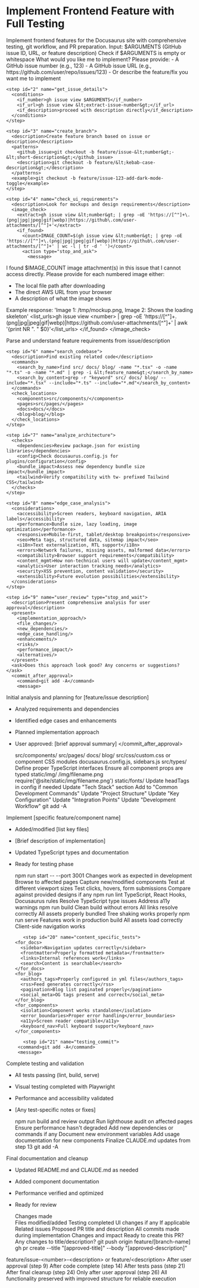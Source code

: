 # Implement Frontend Feature with Full Testing

<command name="implement-gh-issue">
<description>
Implement frontend features for the Docusaurus site with comprehensive testing, git workflow, and PR preparation.
Input: $ARGUMENTS (GitHub issue ID, URL, or feature description)
</description>

<workflow>
  <phase name="setup">
    <step id="1" name="validate_input">
      <condition>Check if $ARGUMENTS is empty or whitespace</condition>
      <action type="stop_and_ask">
        <message>
What would you like me to implement? Please provide:
- A GitHub issue number (e.g., 123)  
- A GitHub issue URL (e.g., https://github.com/user/repo/issues/123)
- Or describe the feature/fix you want me to implement
        </message>
      </action>
    </step>

    <step id="2" name="get_issue_details">
      <conditions>
        <if_number>gh issue view $ARGUMENTS</if_number>
        <if_url>gh issue view &lt;extract-issue-number&gt;</if_url>
        <if_description>proceed with description directly</if_description>
      </conditions>
    </step>

    <step id="3" name="create_branch">
      <description>Create feature branch based on issue or description</description>
      <patterns>
        <github_issue>git checkout -b feature/issue-&lt;number&gt;-&lt;short-description&gt;</github_issue>
        <description>git checkout -b feature/&lt;kebab-case-description&gt;</description>
      </patterns>
      <example>git checkout -b feature/issue-123-add-dark-mode-toggle</example>
    </step>

    <step id="4" name="check_ui_requirements">
      <description>Look for mockups and design requirements</description>
      <image_check>
        <extract>gh issue view &lt;number&gt; | grep -oE 'https://[^"]+\.(png|jpg|jpeg|gif|webp)|https://github\.com/user-attachments/[^"]+'</extract>
        <if_found>
          <count>IMAGE_COUNT=$(gh issue view &lt;number&gt; | grep -oE 'https://[^"]+\.(png|jpg|jpeg|gif|webp)|https://github\.com/user-attachments/[^"]+' | wc -l | tr -d ' ')</count>
          <action type="stop_and_ask">
            <message>
I found $IMAGE_COUNT image attachment(s) in this issue that I cannot access directly.
Please provide for each numbered image either:
- The local file path after downloading
- The direct AWS URL from your browser
- A description of what the image shows

Example response: 'Image 1: /tmp/mockup.png, Image 2: Shows the loading skeleton'
            </message>
            <list_urls>gh issue view &lt;number&gt; | grep -oE 'https://[^"]+\.(png|jpg|jpeg|gif|webp)|https://github\.com/user-attachments/[^"]+' | awk '{print NR ". " $0}'</list_urls>
          </action>
        </if_found>
      </image_check>
    </step>
  </phase>

  <phase name="analysis">
    <step id="5" name="understand_requirements">
      <description>Parse and understand feature requirements from issue/description</description>
    </step>

    <step id="6" name="search_codebase">
      <description>Find existing related code</description>
      <commands>
        <search_by_name>find src/ docs/ blog/ -name "*.tsx" -o -name "*.ts" -o -name "*.md" | grep -i &lt;feature_name&gt;</search_by_name>
        <search_by_content>grep -r "keyword" src/ docs/ blog/ --include="*.tsx" --include="*.ts" --include="*.md"</search_by_content>
      </commands>
      <check_locations>
        <components>src/components/</components>
        <pages>src/pages/</pages>
        <docs>docs/</docs>
        <blog>blog/</blog>
      </check_locations>
    </step>

    <step id="7" name="analyze_architecture">
      <checks>
        <dependencies>Review package.json for existing libraries</dependencies>
        <config>Check docusaurus.config.js for plugins/configuration</config>
        <bundle_impact>Assess new dependency bundle size impact</bundle_impact>
        <tailwind>Verify compatibility with tw- prefixed Tailwind CSS</tailwind>
      </checks>
    </step>

    <step id="8" name="edge_case_analysis">
      <considerations>
        <accessibility>Screen readers, keyboard navigation, ARIA labels</accessibility>
        <performance>Bundle size, lazy loading, image optimization</performance>
        <responsive>Mobile-first, tablet/desktop breakpoints</responsive>
        <seo>Meta tags, structured data, sitemap impact</seo>
        <i18n>Text externalization, RTL support</i18n>
        <errors>Network failures, missing assets, malformed data</errors>
        <compatibility>Browser support requirements</compatibility>
        <content_mgmt>How non-technical users will update</content_mgmt>
        <analytics>User interaction tracking needs</analytics>
        <security>XSS prevention, content validation</security>
        <extensibility>Future evolution possibilities</extensibility>
      </considerations>
    </step>

    <step id="9" name="user_review" type="stop_and_wait">
      <description>Present comprehensive analysis for user approval</description>
      <present>
        <implementation_approach/>
        <file_changes/>
        <new_dependencies/>
        <edge_case_handling/>
        <enhancements/>
        <risks/>
        <performance_impact/>
        <alternatives/>
      </present>
      <ask>Does this approach look good? Any concerns or suggestions?</ask>
      <commit_after_approval>
        <command>git add -A</command>
        <message>
Initial analysis and planning for [feature/issue description]

- Analyzed requirements and dependencies
- Identified edge cases and enhancements
- Planned implementation approach
- User approved: [brief approval summary]
        </message>
      </commit_after_approval>
    </step>
  </phase>

  <phase name="implementation">
    <step id="10" name="implement_feature">
      <file_locations>
        <react_components>src/components/</react_components>
        <pages>src/pages/</pages>
        <documentation>docs/</documentation>
        <blog_posts>blog/</blog_posts>
        <styling>src/css/custom.css or component CSS modules</styling>
        <configuration>docusaurus.config.js, sidebars.js</configuration>
      </file_locations>
    </step>

    <step id="11" name="add_typescript_types">
      <if_new_component>
        <check_patterns>src/types/</check_patterns>
        <add_interfaces>Define proper TypeScript interfaces</add_interfaces>
        <type_props>Ensure all component props are typed</type_props>
      </if_new_component>
    </step>

    <step id="12" name="handle_static_assets">
      <images>
        <location>static/img/</location>
        <reference_markdown>/img/filename.png</reference_markdown>
        <reference_react>require('@site/static/img/filename.png')</reference_react>
      </images>
      <fonts>
        <location>static/fonts/</location>
        <update_preload>Update headTags in config if needed</update_preload>
      </fonts>
    </step>

    <step id="13" name="update_claude_md">
      <if_changes>
        <new_dependencies>Update "Tech Stack" section</new_dependencies>
        <new_commands>Add to "Common Development Commands"</new_commands>
        <new_patterns>Update "Project Structure"</new_patterns>
        <config_changes>Update "Key Configuration"</config_changes>
        <new_integrations>Update "Integration Points"</new_integrations>
        <workflow_changes>Update "Development Workflow"</workflow_changes>
      </if_changes>
    </step>

    <step id="14" name="implementation_commit">
      <command>git add -A</command>
      <message>
Implement [specific feature/component name]

- Added/modified [list key files]
- [Brief description of implementation]
- Updated TypeScript types and documentation
- Ready for testing phase
      </message>
    </step>
  </phase>

  <phase name="testing">
    <step id="15" name="dev_server_test">
      <command>npm run start -- --port 3001</command>
      <verify>Changes work as expected in development</verify>
    </step>

    <step id="16" name="playwright_visual_testing">
      <actions>
        <navigate>Browse to affected pages</navigate>
        <screenshot>Capture new/modified components</screenshot>
        <responsive>Test at different viewport sizes</responsive>
        <interactions>Test clicks, hovers, form submissions</interactions>
        <mockup_compare>Compare against provided designs if any</mockup_compare>
      </actions>
    </step>

    <step id="17" name="lint_and_typecheck">
      <command>npm run lint</command>
      <fix>
        <eslint_errors>TypeScript, React Hooks, Docusaurus rules</eslint_errors>
        <type_errors>Resolve TypeScript type issues</type_errors>
        <accessibility>Address a11y warnings</accessibility>
      </fix>
    </step>

    <step id="18" name="build_validation">
      <command>npm run build</command>
      <verify>
        <no_errors>Clean build without errors</no_errors>
        <no_broken_links>All links resolve correctly</no_broken_links>
        <assets_included>All assets properly bundled</assets_included>
        <dead_code_elimination>Tree shaking works properly</dead_code_elimination>
      </verify>
    </step>

    <step id="19" name="production_test">
      <command>npm run serve</command>
      <verify>
        <functionality>Features work in production build</functionality>
        <assets_load>All assets load correctly</assets_load>
        <routing>Client-side navigation works</routing>
      </verify>
    </step>

         <step id="20" name="content_specific_tests">
      <for_docs>
        <sidebar>Navigation updates correctly</sidebar>
        <frontmatter>Properly formatted metadata</frontmatter>
        <links>Internal references work</links>
        <search>Content is searchable</search>
      </for_docs>
      <for_blog>
        <authors_tags>Properly configured in yml files</authors_tags>
        <rss>Feed generates correctly</rss>
        <pagination>Blog list paginated properly</pagination>
        <social_meta>OG tags present and correct</social_meta>
      </for_blog>
      <for_components>
        <isolation>Component works standalone</isolation>
        <error_boundaries>Proper error handling</error_boundaries>
        <a11y>Screen reader compatible</a11y>
        <keyboard_nav>Full keyboard support</keyboard_nav>
      </for_components>
    </step>

         <step id="21" name="testing_commit">
       <command>git add -A</command>
       <message>
Complete testing and validation

- All tests passing (lint, build, serve)
- Visual testing completed with Playwright
- Performance and accessibility validated
- [Any test-specific notes or fixes]
       </message>
     </step>
  </phase>

     <phase name="completion">
     <step id="22" name="performance_verification">
       <checks>
         <bundle_size>npm run build and review output</bundle_size>
         <lighthouse>Run lighthouse audit on affected pages</lighthouse>
         <no_regressions>Ensure performance hasn't degraded</no_regressions>
       </checks>
     </step>

     <step id="23" name="documentation_updates">
       <updates>
         <readme>Add new dependencies or commands if any</readme>
         <env_vars>Document new environment variables</env_vars>
         <component_docs>Add usage documentation for new components</component_docs>
         <claude_md>Finalize CLAUDE.md updates from step 13</claude_md>
       </updates>
     </step>

     <step id="24" name="final_commit">
       <command>git add -A</command>
       <message>
Final documentation and cleanup

- Updated README.md and CLAUDE.md as needed
- Added component documentation
- Performance verified and optimized
- Ready for review
       </message>
     </step>

     <step id="25" name="pr_preparation" type="stop_and_wait">
       <generate_pr_details>
         <title>
           <for_issues>Fix #123: Add dark mode toggle to settings</for_issues>
           <for_features>Feature: Add responsive navigation component</for_features>
         </title>
         <description>
           <summary>Changes made</summary>
           <files>Files modified/added</files>
           <testing>Testing completed</testing>
           <screenshots>UI changes if any</screenshots>
           <breaking_changes>If applicable</breaking_changes>
           <issue_refs>Related issues</issue_refs>
         </description>
       </generate_pr_details>
       <present_to_user>
         <show>Proposed PR title and description</show>
         <list>All commits made during implementation</list>
         <summarize>Changes and impact</summarize>
       </present_to_user>
       <ask>Ready to create this PR? Any changes to title/description?</ask>
     </step>

     <step id="26" name="create_pr">
       <only_after_approval>
         <push>git push origin feature/[branch-name]</push>
         <create>gh pr create --title "[approved-title]" --body "[approved-description]"</create>
       </only_after_approval>
     </step>
   </phase>
</workflow>

<summary>
  <git_workflow>
    <branch_naming>feature/issue-&lt;number&gt;-&lt;description&gt; or feature/&lt;description&gt;</branch_naming>
         <commit_points>
       <planning>After user approval (step 9)</planning>
       <implementation>After code complete (step 14)</implementation>
       <testing>After tests pass (step 21)</testing>
       <documentation>After final cleanup (step 24)</documentation>
       <pr_creation>Only after user approval (step 26)</pr_creation>
     </commit_points>
  </git_workflow>
  <key_features>All functionality preserved with improved structure for reliable execution</key_features>
</summary>
</command> 